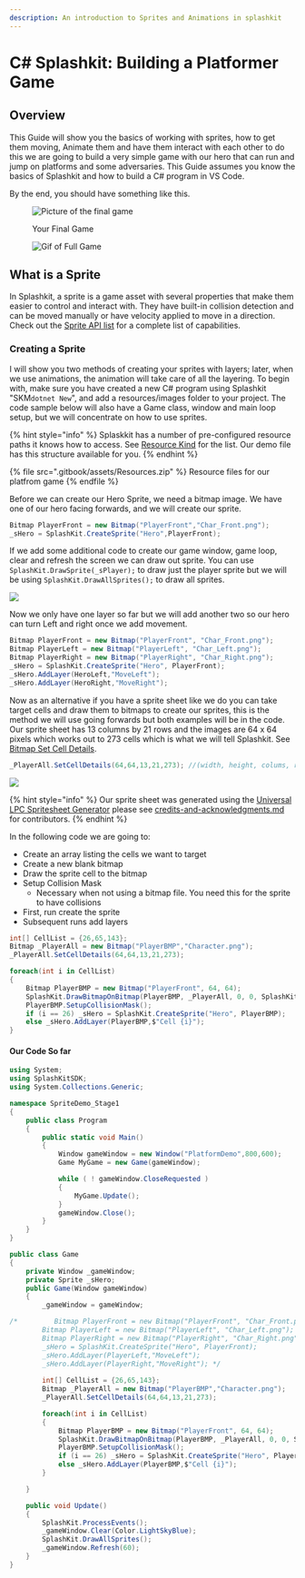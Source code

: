 ```yaml
---
description: An introduction to Sprites and Animations in splashkit
---
```


# C# Splashkit: Building a Platformer Game

## Overview

This Guide will show you the basics of working with sprites, how to get them moving, Animate them and have them interact with each other to do this we are going to build a very simple game with our hero that can run and jump on platforms and some adversaries. This Guide assumes you know the basics of Splashkit and how to build a C# program in VS Code.

By the end, you should have something like this.

<div>

<figure><img src=".gitbook/assets/FinalPic.png" alt="Picture of the final game"><figcaption><p>Your Final Game</p></figcaption></figure>

 

<figure><img src=".gitbook/assets/FullGame.gif" alt="Gif of Full Game"><figcaption></figcaption></figure>

</div>

## What is a Sprite

In Splashkit, a sprite is a game asset with several properties that make them easier to control and interact with. They have built-in collision detection and can be moved manually or have velocity applied to move in a direction. Check out the [Sprite API list](https://splashkit.io/api/sprites/) for a complete list of capabilities.

### Creating a Sprite

I will show you two methods of creating your sprites with layers; later, when we use animations, the animation will take care of all the layering. To begin with, make sure you have created a new C# program using Splashkit "SKM`dotnet New`", and add a resources/images folder to your project. The code sample below will also have a Game class, window and main loop setup, but we will concentrate on how to use sprites.

{% hint style="info" %}
Splaskkit has a number of pre-configured resource paths it knows how to access. See [Resource Kind](https://splashkit.io/api/resources/#resource-kind) for the list. Our demo file has this structure available for you.
{% endhint %}

{% file src=".gitbook/assets/Resources.zip" %}
Resource files for our platfrom game
{% endfile %}

Before we can create our Hero Sprite, we need a bitmap image. We have one of our hero facing forwards, and we will create our sprite.

```csharp
Bitmap PlayerFront = new Bitmap("PlayerFront","Char_Front.png");
_sHero = SplashKit.CreateSprite("Hero",PlayerFront);
```

If we add some additional code to create our game window, game loop, clear and refresh the screen we can draw out sprite. You can use `SplashKit.DrawSprite(_sPlayer);` to draw just the player sprite but we will be using `SplashKit.DrawAllSprites();` to draw all sprites.&#x20;

![](.gitbook/assets/image.png)

Now we only have one layer so far but we will add another two so our hero can turn Left and right once we add movement.&#x20;

```csharp
Bitmap PlayerFront = new Bitmap("PlayerFront", "Char_Front.png");
Bitmap PlayerLeft = new Bitmap("PlayerLeft", "Char_Left.png");
Bitmap PlayerRight = new Bitmap("PlayerRight", "Char_Right.png");
_sHero = SplashKit.CreateSprite("Hero", PlayerFront);
_sHero.AddLayer(HeroLeft,"MoveLeft");
_sHero.AddLayer(HeroRight,"MoveRight");
```

Now as an alternative if you have a sprite sheet like we do you can take target cells and draw them to bitmaps to create our sprites, this is the method we will use going forwards but both examples will be in the code. Our sprite sheet has 13 columns by 21 rows and the images are 64 x 64 pixels which works out to 273 cells which is what we will tell Splashkit. See [Bitmap Set Cell Details](https://splashkit.io/api/graphics/#bitmap-set-cell-details).

```csharp
_PlayerAll.SetCellDetails(64,64,13,21,273); //(width, height, colums, rows, count)
```

![](.gitbook/assets/Character.png)&#x20;

{% hint style="info" %}
Our sprite sheet was generated using the [Universal LPC Spritesheet Generator](https://sanderfrenken.github.io/Universal-LPC-Spritesheet-Character-Generator/) please see [credits-and-acknowledgments.md](acknowledgments/credits-and-acknowledgments.md "mention") for contributors.
{% endhint %}

In the following code we are going to:

* Create an array listing the cells we want to target
* Create a new blank bitmap
* Draw the sprite cell to the bitmap&#x20;
* Setup Collision Mask&#x20;
  * Necessary when not using a bitmap file. You need this for the sprite to have collisions
* First, run create the sprite
* Subsequent runs add layers

```csharp
int[] CellList = {26,65,143};
Bitmap _PlayerAll = new Bitmap("PlayerBMP","Character.png");
_PlayerAll.SetCellDetails(64,64,13,21,273);

foreach(int i in CellList)
{
    Bitmap PlayerBMP = new Bitmap("PlayerFront", 64, 64);
    SplashKit.DrawBitmapOnBitmap(PlayerBMP, _PlayerAll, 0, 0, SplashKit.OptionWithBitmapCell(i));
    PlayerBMP.SetupCollisionMask();
    if (i == 26) _sHero = SplashKit.CreateSprite("Hero", PlayerBMP);
    else _sHero.AddLayer(PlayerBMP,$"Cell {i}");
}
```

#### Our Code So far

```csharp
using System;
using SplashKitSDK;
using System.Collections.Generic;

namespace SpriteDemo_Stage1
{
    public class Program
    {
        public static void Main()
        {
            Window gameWindow = new Window("PlatformDemo",800,600);
            Game MyGame = new Game(gameWindow);

            while ( ! gameWindow.CloseRequested )
            {
                MyGame.Update();
            }
            gameWindow.Close();
        }
    }
}

public class Game
{
    private Window _gameWindow;
    private Sprite _sHero;
    public Game(Window gameWindow)
    {
        _gameWindow = gameWindow;

/*         Bitmap PlayerFront = new Bitmap("PlayerFront", "Char_Front.png");
        Bitmap PlayerLeft = new Bitmap("PlayerLeft", "Char_Left.png");
        Bitmap PlayerRight = new Bitmap("PlayerRight", "Char_Right.png");
        _sHero = SplashKit.CreateSprite("Hero", PlayerFront);
        _sHero.AddLayer(PlayerLeft,"MoveLeft");
        _sHero.AddLayer(PlayerRight,"MoveRight"); */
        
        int[] CellList = {26,65,143};
        Bitmap _PlayerAll = new Bitmap("PlayerBMP","Character.png");
        _PlayerAll.SetCellDetails(64,64,13,21,273);

        foreach(int i in CellList)
        {
            Bitmap PlayerBMP = new Bitmap("PlayerFront", 64, 64);
            SplashKit.DrawBitmapOnBitmap(PlayerBMP, _PlayerAll, 0, 0, SplashKit.OptionWithBitmapCell(i));
            PlayerBMP.SetupCollisionMask();
            if (i == 26) _sHero = SplashKit.CreateSprite("Hero", PlayerBMP);
            else _sHero.AddLayer(PlayerBMP,$"Cell {i}");
        }

    }

    public void Update()
    {
        SplashKit.ProcessEvents();
        _gameWindow.Clear(Color.LightSkyBlue);
        SplashKit.DrawAllSprites();
        _gameWindow.Refresh(60);  
    }
}
```
